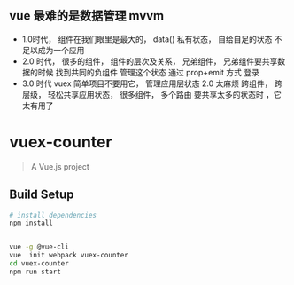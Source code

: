 ## vue 最难的是数据管理 mvvm
- 1.0时代， 组件在我们眼里是最大的，
    data() 私有状态， 自给自足的状态
    不足以成为一个应用
- 2.0 时代， 很多的组件，
  组件的层次及关系， 兄弟组件， 兄弟组件要共享数据的时候 找到共同的负组件
  管理这个状态 通过 prop+emit 方式  登录
- 3.0 时代 vuex 简单项目不要用它，
  管理应用层状态 2.0 太麻烦
  跨组件， 跨层级， 轻松共享应用状态，
  很多组件， 多个路由 要共享太多的状态时 ，它太有用了


# vuex-counter

> A Vue.js project

## Build Setup

``` bash
# install dependencies
npm install


vue -g @vue-cli
vue  init webpack vuex-counter
cd vuex-counter
npm run start


